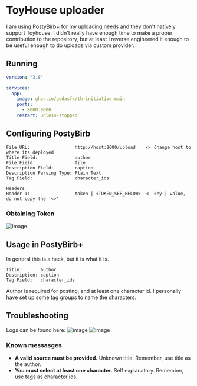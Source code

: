 # ToyHouse uploader

I am using [PostyBirb+](https://github.com/mvdicarlo/postybirb-plus) for my uploading needs and they don't natively support Toyhouse. I didn't really have enough time to make a proper contribution to the repository, but at least I reverse engineered it enough to be useful enough to do uploads via custom provider.

## Running

```yml
version: "3.8"

services:
  app:
    image: ghcr.io/gedasfx/th-initiative:main
    ports:
      - 8000:8000
    restart: unless-stopped
```

## Configuring PostyBirb

```
File URL:                 http://host:8000/upload    <- Change host to where its deployed
Title Field:              author
File Field:               file
Description Field:        caption
Description Parsing Type: Plain Text
Tag Field:                character_ids

Headers
Header 1:                 token | <TOKEN_SEE_BELOW>  <- key | value, do not copy the '<>'
```

###

### Obtaining Token

![image](https://github.com/GedasFX/th-initiative/assets/8672277/d49a6eda-3ba5-486d-83dc-b83f55ce5392)

## Usage in PostyBirb+

In general this is a hack, but it is what it is.

```
Title:       author
Description: caption
Tag Field:   character_ids
```

Author is required for posting, and at least one character id. I personally have set up some tag groups to name the characters.

## Troubleshooting

Logs can be found here:
![image](https://github.com/GedasFX/th-initiative/assets/8672277/4e3cc7ae-8fe4-40ff-9f1c-e4d418e9e39c)
![image](https://github.com/GedasFX/th-initiative/assets/8672277/423ed1f5-5b5a-42f5-a753-a15a3b34ed92)

### Known messasges

* **A valid source must be provided.** Unknown title. Remember, use title as the author.
* **You must select at least one character.** Self explanatory. Remember, use tags as character ids.

